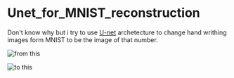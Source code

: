 # Unet_for_MNIST_reconstruction

Don't know why but i try to use [U-net](https://arxiv.org/abs/1505.04597) archetecture to change hand writhing images form MNIST to be the image of that number.

![from this]([https://github.com/mocism/Unet_for_MNIST_reconstruction/blob/main/output_samples/9mnist.png](https://github.com/mocism/Unet_for_MNIST_reconstruction/blob/main/output_samples/9mnist.png?raw=true)https://github.com/mocism/Unet_for_MNIST_reconstruction/blob/main/output_samples/9mnist.png?raw=true)

![to this](/output_sample/9gt.png)




